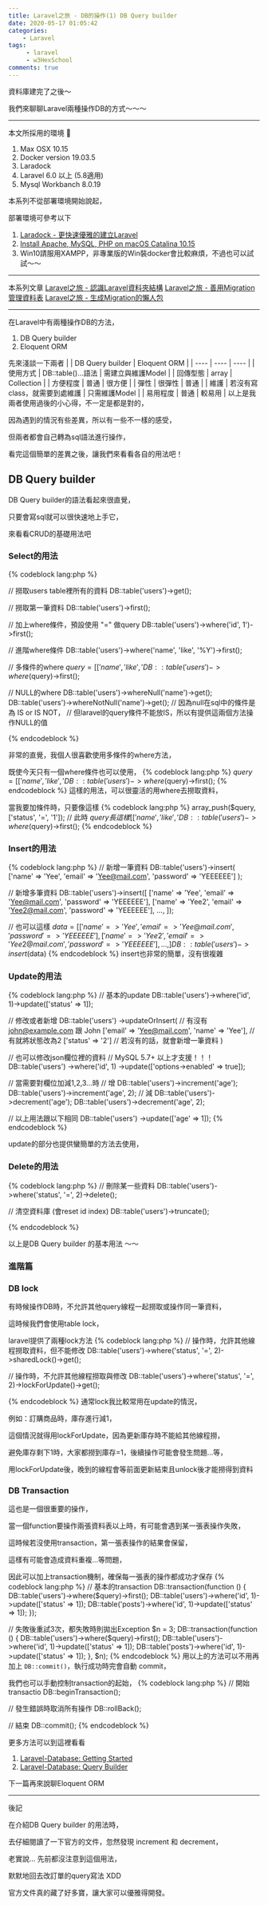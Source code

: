 ```yaml
---
title: Laravel之旅 - DB的操作(1) DB Query builder
date: 2020-05-17 01:05:42
categories:
    - Laravel
tags: 
     - laravel
     - w3HexSchool
comments: true
---
```

資料庫建完了之後～ 

我們來聊聊Laravel兩種操作DB的方式～～～

<!-- more -->


***
本文所採用的環境

1. Max OSX 10.15
2. Docker version 19.03.5
3. Laradock
4. Laravel 6.0 以上 (5.8適用)
5. Mysql Workbanch 8.0.19

本系列不從部署環境開始說起，

部署環境可參考以下

1. [Laradock - 更快速優雅的建立Laravel](https://yeeinhole.github.io/2020/01/27/laradock/)
2. [Install Apache, MySQL, PHP on macOS Catalina 10.15](https://coolestguidesontheplanet.com/install-apache-mysql-php-on-macos-catalina-10-15/)
3. Win10請服用XAMPP，非專業版的Win裝docker會比較麻煩，不過也可以試試～～
***
本系列文章
[Laravel之旅 - 認識Laravel資料夾結構](https://yeeinhole.github.io/2020/04/25/laravel-1/)
[Laravel之旅 - 善用Migration管理資料表](https://yeeinhole.github.io/2020/04/25/laravel-2/)
[Laravel之旅 - 生成Migration的懶人包](https://yeeinhole.github.io/2020/04/25/laravel-2-2/)
***
在Laravel中有兩種操作DB的方法，
1. DB Query builder
2. Eloquent ORM

先來淺談一下兩者
|     |  DB Query builder  | Eloquent ORM  |
|  ----  | ----  | ----  |
|  使用方式  | DB::table()...語法  | 需建立與維護Model |
|  回傳型態  | array  | Collection |
|  方便程度  | 普通 | 很方便 |
|  彈性  | 很彈性 | 普通 |
|  維護  | 若沒有寫class，就需要到處維護 | 只需維護Model |
|  易用程度  | 普通 | 較易用 |
以上是我兩者使用過後的小心得，不一定是都是對的，

因為遇到的情況有些差異，所以有一些不一樣的感受，

但兩者都會自己轉為sql語法進行操作，

看完這個簡單的差異之後，讓我們來看看各自的用法吧！

## DB Query builder

DB Query builder的語法看起來很直覺，

只要會寫sql就可以很快速地上手它，

來看看CRUD的基礎用法吧

### Select的用法
{% codeblock lang:php %}

// 撈取users table裡所有的資料
DB::table('users')->get();

// 撈取第一筆資料
DB::table('users')->first();

// 加上where條件，預設使用 "=" 做query
DB::table('users')->where('id', 1')->first();

// 進階where條件
DB::table('users')->where('name', 'like', '%Y')->first();

// 多條件的where
$query = [['name', 'like', '%Y'], ['status', '=', '1']];
DB::table('users')->where($query)->first();

// NULL的where
DB::table('users')->whereNull('name')->get();
DB::table('users')->whereNotNull('name')->get();
// 因為null在sql中的條件是為 IS or IS NOT，
// 但laravel的query條件不能放IS，所以有提供這兩個方法操作NULL的值

{% endcodeblock %}

非常的直覺，我個人很喜歡使用多條件的where方法，

既使今天只有一個where條件也可以使用，
{% codeblock lang:php %}
$query = [['name', 'like', '%Y'],];
DB::table('users')->where($query)->first();
{% endcodeblock %}
這樣的用法，可以很靈活的用where去撈取資料，

當我要加條件時，只要像這樣
{% codeblock lang:php %}
array_push($query, ['status', '=', '1']);
// 此時 $query 長這樣 [['name', 'like', '%Y'], ['status', '=', '1']];
DB::table('users')->where($query)->first();
{% endcodeblock %}

### Insert的用法
{% codeblock lang:php %}
// 新增一筆資料
DB::table('users')->insert(
    ['name' => 'Yee', 'email' => 'Yee@mail.com', 'password' => 'YEEEEEE']
);

// 新增多筆資料
DB::table('users')->insert([
    ['name' => 'Yee', 'email' => 'Yee@mail.com', 'password' => 'YEEEEEE'],
    ['name' => 'Yee2', 'email' => 'Yee2@mail.com', 'password' => 'YEEEEEE'],
    ...,
]);

// 也可以這樣
$data = [
    ['name' => 'Yee', 'email' => 'Yee@mail.com', 'password' => 'YEEEEEE'],
    ['name' => 'Yee2', 'email' => 'Yee2@mail.com', 'password' => 'YEEEEEE'],
    ...,
]
DB::table('users')->insert($data)
{% endcodeblock %}
insert也非常的簡單，沒有很複雜

### Update的用法
{% codeblock lang:php %}
// 基本的update
DB::table('users')->where('id', 1)->update(['status' => 1]);

// 修改或者新增
DB::table('users')
    ->updateOrInsert(
        // 有沒有 john@example.com 跟 John
        ['email' => 'Yee@mail.com', 'name' => 'Yee'],
        // 有就將狀態改為2
        ['status' => '2']
        // 若沒有的話，就會新增一筆資料
    )

// 也可以修改json欄位裡的資料
// MySQL 5.7+ 以上才支援！！！
DB::table('users')
    ->where('id', 1)
    ->update(['options->enabled' => true]);

// 當需要對欄位加減1,2,3...時
// 增
DB::table('users')->increment('age');
DB::table('users')->increment('age', 2);
// 減
DB::table('users')->decrement('age');
DB::table('users')->decrement('age', 2);

// 以上用法跟以下相同
DB::table('users')
    ->update(['age' => 1]);
{% endcodeblock %}

update的部分也提供蠻簡單的方法去使用，

### Delete的用法
{% codeblock lang:php %}
// 刪除某一些資料
DB::table('users')->where('status', '=', 2)->delete();

// 清空資料庫 (會reset id index)
DB::table('users')->truncate();

{% endcodeblock %}

以上是DB Query builder 的基本用法 ～～

### 進階篇

### DB lock
有時候操作DB時，不允許其他query線程一起撈取或操作同一筆資料，

這時候我們會使用table lock，

laravel提供了兩種lock方法
{% codeblock lang:php %}
// 操作時，允許其他線程撈取資料，但不能修改
DB::table('users')->where('status', '=', 2)->sharedLock()->get();

// 操作時，不允許其他線程撈取與修改
DB::table('users')->where('status', '=', 2)->lockForUpdate()->get();

{% endcodeblock %}
通常lock我比較常用在update的情況，

例如：訂購商品時，庫存進行減1，

這個情況就得用lockForUpdate，因為更新庫存時不能給其他線程撈，

避免庫存剩下1時，大家都撈到庫存=1，後續操作可能會發生問題...等，

用lockForUpdate後，晚到的線程會等前面更新結束且unlock後才能撈得到資料

### DB Transaction
這也是一個很重要的操作，

當一個function要操作兩張資料表以上時，有可能會遇到某一張表操作失敗，

這時候若沒使用transaction，第一張表操作的結果會保留，

這樣有可能會造成資料重複...等問題，

因此可以加上transaction機制，確保每一張表的操作都成功才保存
{% codeblock lang:php %}
// 基本的transaction
DB::transaction(function () {
    DB::table('users')->where($query)->first();
    DB::table('users')->where('id', 1)->update(['status' => 1]);
    DB::table('posts')->where('id', 1)->update(['status' => 1]);
});

// 失敗後重試3次，都失敗時則拋出Exception
$n = 3;
DB::transaction(function () {
    DB::table('users')->where($query)->first();
    DB::table('users')->where('id', 1)->update(['status' => 1]);
    DB::table('posts')->where('id', 1)->update(['status' => 1]);
}, $n);
{% endcodeblock %}
用以上的方法可以不用再加上 ```DB::commit()```，執行成功時完會自動 commit，

我們也可以手動控制transaction的起始，
{% codeblock lang:php %}
// 開始transactio
DB::beginTransaction();

// 發生錯誤時取消所有操作
DB::rollBack();

// 結束 
DB::commit();
{% endcodeblock %}


更多方法可以到這裡看看
1. [Laravel-Database: Getting Started](https://laravel.com/docs/6.x/database)
2. [Laravel-Database: Query Builder](https://laravel.com/docs/6.x/queries)

下一篇再來說聊Eloquent ORM

***
後記

在介紹DB Query builder 的用法時，

去仔細閱讀了一下官方的文件，忽然發現 increment 和 decrement，

老實說... 先前都沒注意到這個用法，

默默地回去改訂單的query寫法 XDD

官方文件真的藏了好多寶，讓大家可以優雅得開發。